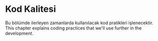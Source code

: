 # Kod Kalitesi

Bu bölümde ilerleyen zamanlarda kullanılacak kod pratikleri işlenecektir.
This chapter explains coding practices that we'll use further in the development. 
